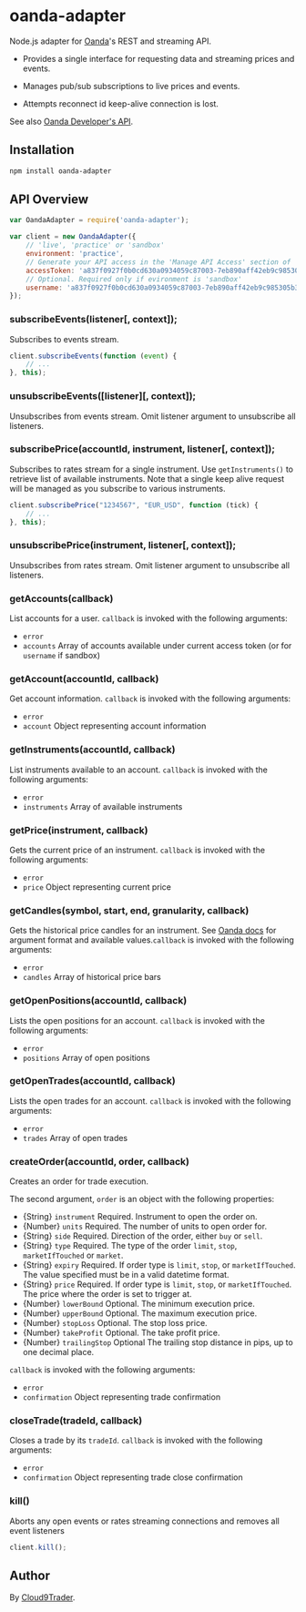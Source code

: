 oanda-adapter
=============

Node.js adapter for [Oanda](http://www.oanda.com/)'s REST and streaming API.

* Provides a single interface for requesting data and streaming prices and events.

* Manages pub/sub subscriptions to live prices and events.

* Attempts reconnect id keep-alive connection is lost.

See also [Oanda Developer's API](http://developer.oanda.com/docs/).

## Installation

```bash
npm install oanda-adapter
```

## API Overview

```js
var OandaAdapter = require('oanda-adapter');

var client = new OandaAdapter({
    // 'live', 'practice' or 'sandbox'
    environment: 'practice',
    // Generate your API access in the 'Manage API Access' section of 'My Account' on Oanda's website
    accessToken: 'a837f0927f0b0cd630a0934059c87003-7eb890aff42eb9c985305b309a94e421',
    // Optional. Required only if evironment is 'sandbox'
    username: 'a837f0927f0b0cd630a0934059c87003-7eb890aff42eb9c985305b309a94e421'
});
```

### subscribeEvents(listener[, context]);

Subscribes to events stream.

```js
client.subscribeEvents(function (event) {
    // ...
}, this);
```

### unsubscribeEvents([listener][, context]);

Unsubscribes from events stream. Omit listener argument to unsubscribe all listeners.

### subscribePrice(accountId, instrument, listener[, context]);

Subscribes to rates stream for a single instrument. Use `getInstruments()` to retrieve list of available instruments. Note that a single keep alive request will be managed as you subscribe to various instruments.

```js
client.subscribePrice("1234567", "EUR_USD", function (tick) {
    // ...
}, this);
```

### unsubscribePrice(instrument, listener[, context]);

Unsubscribes from rates stream. Omit listener argument to unsubscribe all listeners.


### getAccounts(callback)

List accounts for a user. `callback` is invoked with the following arguments:

* `error`
* `accounts` Array of accounts available under current access token (or for `username` if sandbox) 

### getAccount(accountId, callback)

Get account information. `callback` is invoked with the following arguments:

* `error`
* `account` Object representing account information

### getInstruments(accountId, callback)

List instruments available to an account. `callback` is invoked with the following arguments:

* `error`
* `instruments` Array of available instruments

### getPrice(instrument, callback)

Gets the current price of an instrument. `callback` is invoked with the following arguments:

* `error`
* `price` Object representing current price

### getCandles(symbol, start, end, granularity, callback)

Gets the historical price candles for an instrument. See [Oanda docs](http://developer.oanda.com/docs/v1/rates/#retrieve-instrument-history) for argument format and available values.`callback` is invoked with the following arguments:

* `error`
* `candles` Array of historical price bars

### getOpenPositions(accountId, callback)

Lists the open positions for an account. `callback` is invoked with the following arguments:

* `error`
* `positions` Array of open positions

### getOpenTrades(accountId, callback)

Lists the open trades for an account. `callback` is invoked with the following arguments:

* `error`
* `trades` Array of open trades

### createOrder(accountId, order, callback)

Creates an order for trade execution.

The second argument, `order` is an object with the following properties:

* {String} `instrument` Required. Instrument to open the order on.
* {Number} `units` Required. The number of units to open order for.
* {String} `side` Required. Direction of the order, either `buy` or `sell`.
* {String} `type` Required. The type of the order `limit`, `stop`, `marketIfTouched` or `market`.
* {String} `expiry` Required. If order type is `limit`, `stop`, or `marketIfTouched`. The value specified must be in a valid datetime format.
* {String} `price` Required. If order type is `limit`, `stop`, or `marketIfTouched`. The price where the order is set to trigger at.
* {Number} `lowerBound` Optional. The minimum execution price.
* {Number} `upperBound` Optional. The maximum execution price.
* {Number} `stopLoss` Optional. The stop loss price.
* {Number} `takeProfit` Optional. The take profit price.
* {Number} `trailingStop` Optional The trailing stop distance in pips, up to one decimal place.

`callback` is invoked with the following arguments:

* `error`
* `confirmation` Object representing trade confirmation

### closeTrade(tradeId, callback)

Closes a trade by its `tradeId`. `callback` is invoked with the following arguments:

* `error`
* `confirmation` Object representing trade close confirmation

### kill()

Aborts any open events or rates streaming connections and removes all event listeners

```js
client.kill();
```

## Author

By [Cloud9Trader](https://www.cloud9trader.com).